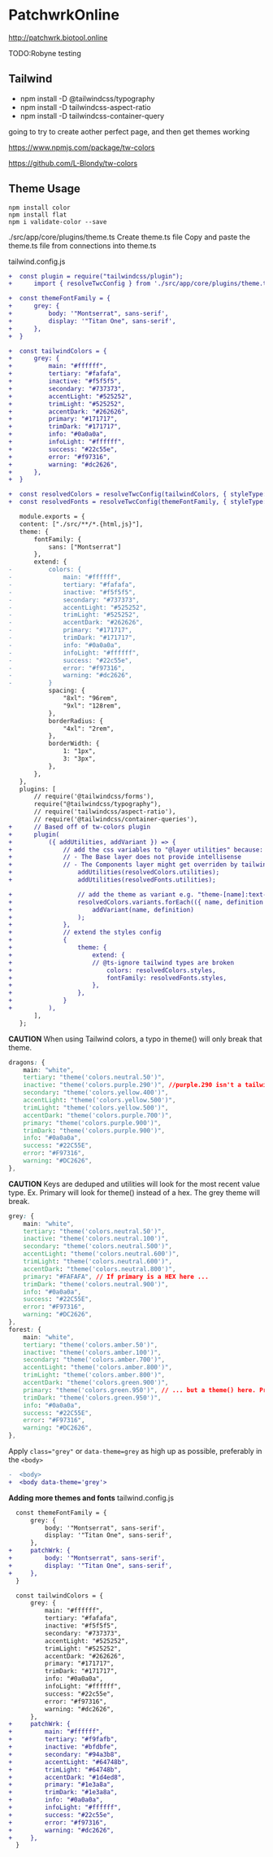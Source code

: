 # PatchwrkOnline


http://patchwrk.biotool.online

TODO:Robyne
testing


## Tailwind

- npm install -D @tailwindcss/typography
- npm install -D tailwindcss-aspect-ratio
- npm install  -D tailwindcss-container-query


going to try to create aother perfect page, and then get themes working


https://www.npmjs.com/package/tw-colors

https://github.com/L-Blondy/tw-colors

## Theme Usage

`npm install color`  
`npm install flat`  
`npm i validate-color --save`  

./src/app/core/plugins/theme.ts
Create theme.ts file
Copy and paste the theme.ts file from connections into theme.ts

tailwind.config.js

```diff
+  const plugin = require("tailwindcss/plugin");
+      import { resolveTwcConfig } from './src/app/core/plugins/theme.ts';

+  const themeFontFamily = {
+      grey: {
+          body: '"Montserrat", sans-serif',
+          display: '"Titan One", sans-serif',
+      },
+  }

+  const tailwindColors = {
+      grey: {
+          main: "#ffffff",
+          tertiary: "#fafafa",
+          inactive: "#f5f5f5",
+          secondary: "#737373",
+          accentLight: "#525252",
+          trimLight: "#525252",
+          accentDark: "#262626",
+          primary: "#171717",
+          trimDark: "#171717",
+          info: "#0a0a0a",
+          infoLight: "#ffffff",
+          success: "#22c55e",
+          error: "#f97316",
+          warning: "#dc2626",
+      },
+  }

+  const resolvedColors = resolveTwcConfig(tailwindColors, { styleType: 'colors' })
+  const resolvedFonts = resolveTwcConfig(themeFontFamily, { styleType: 'fonts' })

   module.exports = {
   content: ["./src/**/*.{html,js}"],
   theme: {
       fontFamily: {
           sans: ["Montserrat"]
       },
       extend: {
-          colors: {
-              main: "#ffffff",
-              tertiary: "#fafafa",
-              inactive: "#f5f5f5",
-              secondary: "#737373",
-              accentLight: "#525252",
-              trimLight: "#525252",
-              accentDark: "#262626",
-              primary: "#171717",
-              trimDark: "#171717",
-              info: "#0a0a0a",
-              infoLight: "#ffffff",
-              success: "#22c55e",
-              error: "#f97316",
-              warning: "#dc2626", 
-          }
           spacing: {
               "8xl": "96rem",
               "9xl": "128rem",
           },
           borderRadius: {
               "4xl": "2rem",
           },
           borderWidth: {
               1: "1px",
               3: "3px",
           },
       },
   },
   plugins: [
       // require('@tailwindcss/forms'),
       require("@tailwindcss/typography"),
       // require('tailwindcss/aspect-ratio'),
       // require('@tailwindcss/container-queries'),
+      // Based off of tw-colors plugin
+      plugin(
+          ({ addUtilities, addVariant }) => {
+              // add the css variables to "@layer utilities" because:
+              // - The Base layer does not provide intellisense
+              // - The Components layer might get overriden by tailwind default styles in case of name clash
+                  addUtilities(resolvedColors.utilities);
+                  addUtilities(resolvedFonts.utilities);

+                  // add the theme as variant e.g. "theme-[name]:text-2xl"
+                  resolvedColors.variants.forEach(({ name, definition }) =>
+                      addVariant(name, definition)
+                  );
+              },
+              // extend the styles config
+              {
+                  theme: {
+                      extend: {
+                      // @ts-ignore tailwind types are broken
+                          colors: resolvedColors.styles,
+                          fontFamily: resolvedFonts.styles,
+                      },
+                  },
+              }
+          ),
       ],
   };
```

**CAUTION** When using Tailwind colors, a typo in theme() will only break that theme.
```css
dragons: {
    main: "white",
    tertiary: "theme('colors.neutral.50')",
    inactive: "theme('colors.purple.290')", //purple.290 isn't a tailwind color
    secondary: "theme('colors.yellow.400')",
    accentLight: "theme('colors.yellow.500')",
  	trimLight: "theme('colors.yellow.500')",
    accentDark: "theme('colors.purple.700')",
    primary: "theme('colors.purple.900')",
    trimDark: "theme('colors.purple.900')",
    info: "#0a0a0a",
    success: "#22C55E",
    error: "#F97316",
    warning: "#DC2626",
},
```

**CAUTION** Keys are deduped and utilities will look for the most recent value type. Ex. Primary will look for theme() instead of a hex. The grey theme will break.
```css
grey: {
    main: "white",
    tertiary: "theme('colors.neutral.50')",
    inactive: "theme('colors.neutral.100')",
    secondary: "theme('colors.neutral.500')",
    accentLight: "theme('colors.neutral.600')",
    trimLight: "theme('colors.neutral.600')",
    accentDark: "theme('colors.neutral.800')",
    primary: "#FAFAFA", // If primary is a HEX here ...
    trimDark: "theme('colors.neutral.900')",
    info: "#0a0a0a",
    success: "#22C55E",
    error: "#F97316",
    warning: "#DC2626",
},
forest: {
    main: "white",
    tertiary: "theme('colors.amber.50')",
    inactive: "theme('colors.amber.100')",
    secondary: "theme('colors.amber.700')",
    accentLight: "theme('colors.amber.800')",
    trimLight: "theme('colors.amber.800')",
    accentDark: "theme('colors.green.900')",
    primary: "theme('colors.green.950')", // ... but a theme() here. Primary now expects theme()
    trimDark: "theme('colors.green.950')",
    info: "#0a0a0a",
    success: "#22C55E",
    error: "#F97316",
    warning: "#DC2626",
},
```

Apply `class="grey"` or `data-theme=grey` as high up as possible, preferably in the `<body>` 

```diff
-  <body>
+  <body data-theme='grey'>
```

**Adding more themes and fonts**
tailwind.config.js
```diff
  const themeFontFamily = {
      grey: {
          body: '"Montserrat", sans-serif',
          display: '"Titan One", sans-serif',
      },
+     patchWrk: {
+         body: '"Montserrat", sans-serif',
+         display: '"Titan One", sans-serif',
+     },
  }

  const tailwindColors = {
      grey: {
          main: "#ffffff",
          tertiary: "#fafafa",
          inactive: "#f5f5f5",
          secondary: "#737373",
          accentLight: "#525252",
          trimLight: "#525252",
          accentDark: "#262626",
          primary: "#171717",
          trimDark: "#171717",
          info: "#0a0a0a",
          infoLight: "#ffffff",
          success: "#22c55e",
          error: "#f97316",
          warning: "#dc2626",
      },
+     patchWrk: {
+         main: "#ffffff",
+         tertiary: "#f9fafb",
+         inactive: "#bfdbfe",
+         secondary: "#94a3b8",
+         accentLight: "#64748b",
+         trimLight: "#64748b",
+         accentDark: "#1d4ed8",
+         primary: "#1e3a8a",
+         trimDark: "#1e3a8a",
+         info: "#0a0a0a",
+         infoLight: "#ffffff",
+         success: "#22c55e",
+         error: "#f97316",
+         warning: "#dc2626",
+     },
  }
```


